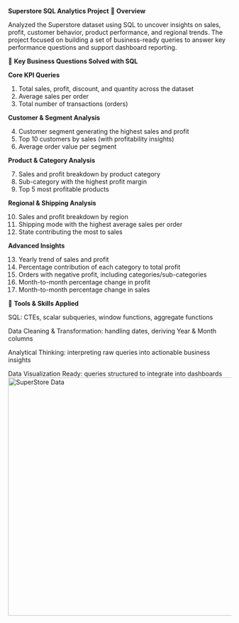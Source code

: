 **Superstore SQL Analytics Project**
🔹 **Overview**

Analyzed the Superstore dataset using SQL to uncover insights on sales, profit, customer behavior, product performance, and regional trends. The project focused on building a set of business-ready queries to answer key performance questions and support dashboard reporting.

🔹 **Key Business Questions Solved with SQL**

**Core KPI Queries**

1.  Total sales, profit, discount, and quantity across the dataset
2.  Average sales per order
3.  Total number of transactions (orders)

**Customer & Segment Analysis**

4. Customer segment generating the highest sales and profit
5. Top 10 customers by sales (with profitability insights)
6. Average order value per segment

**Product & Category Analysis**

7. Sales and profit breakdown by product category
8. Sub-category with the highest profit margin
9. Top 5 most profitable products

**Regional & Shipping Analysis**

10. Sales and profit breakdown by region
11. Shipping mode with the highest average sales per order
12. State contributing the most to sales

**Advanced Insights**

13. Yearly trend of sales and profit
14. Percentage contribution of each category to total profit
15. Orders with negative profit, including categories/sub-categories
16. Month-to-month percentage change in profit
17. Month-to-month percentage change in sales

🔹 **Tools & Skills Applied**

SQL: CTEs, scalar subqueries, window functions, aggregate functions

Data Cleaning & Transformation: handling dates, deriving Year & Month columns

Analytical Thinking: interpreting raw queries into actionable business insights

Data Visualization Ready: queries structured to integrate into dashboards<img width="1212" height="536" alt="SuperStore Data" src="https://github.com/user-attachments/assets/d0a155b0-ac00-4315-9ef9-2a4eebafd509" />
